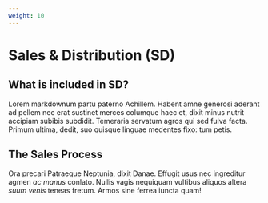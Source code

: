 ```yaml
---
weight: 10
---
```


# Sales & Distribution (SD)

## What is included in SD?

Lorem markdownum partu paterno Achillem. Habent amne generosi aderant ad pellem
nec erat sustinet merces columque haec et, dixit minus nutrit accipiam subibis
subdidit. Temeraria servatum agros qui sed fulva facta. Primum ultima, dedit,
suo quisque linguae medentes fixo: tum petis.

## The Sales Process

Ora precari Patraeque Neptunia, dixit Danae. Effugit usus nec ingreditur agmen *ac manus* conlato. Nullis vagis nequiquam vultibus aliquos altera *suum venis* teneas fretum. Armos sine ferrea iuncta quam!

